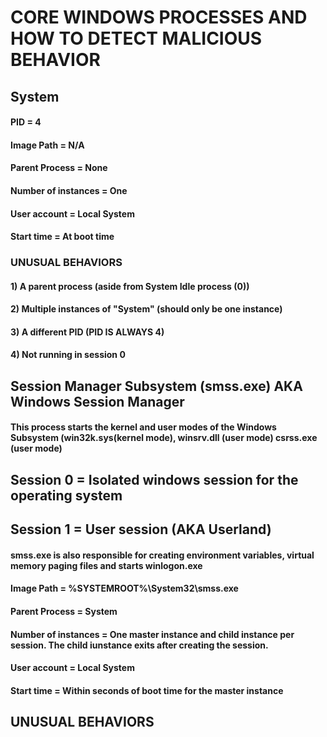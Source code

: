 # CORE WINDOWS PROCESSES AND HOW TO DETECT MALICIOUS BEHAVIOR

## System

#### PID = 4

#### Image Path = N/A

#### Parent Process = None

#### Number of instances = One

#### User account = Local System

#### Start time = At boot time

### UNUSUAL BEHAVIORS

#### 1) A parent process (aside from System Idle process (0))

#### 2) Multiple instances of "System" (should only be one instance)

#### 3) A different PID (PID IS ALWAYS 4)

#### 4) Not running in session 0

## Session Manager Subsystem (smss.exe) AKA Windows Session Manager

#### This process starts the kernel and user modes of the Windows Subsystem (win32k.sys(kernel mode), winsrv.dll (user mode) csrss.exe (user mode)

## Session 0 = Isolated windows session for the operating system 

## Session 1 = User session  (AKA Userland)

#### smss.exe is also responsible for creating environment variables, virtual memory paging files and starts winlogon.exe

#### Image Path = %SYSTEMROOT%\System32\smss.exe

#### Parent Process = System

#### Number of instances = One master instance and child instance per session. The child iunstance exits after creating the session.

#### User account = Local System

#### Start time = Within seconds of boot time for the master instance

## UNUSUAL BEHAVIORS


